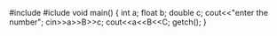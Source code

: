 #include <iostream>
#iclude <conio>
void main()
{
int a;
float b;
double c;
cout<<"enter the number";
cin>>a>>B>>c;
cout<<a<<B<<C;
getch();
}
